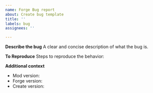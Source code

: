 ```yaml
---
name: Forge Bug report
about: Create bug template
title: ''
labels: bug
assignees: ''

---
```


**Describe the bug**
A clear and concise description of what the bug is.

**To Reproduce**
Steps to reproduce the behavior:

**Additional context**
- Mod version:
- Forge version:
- Create version:
